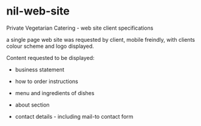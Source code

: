 # nil-web-site

Private Vegetarian  Catering  - web site client specifications

a single page web site was requested by client, mobile freindly, with clients colour scheme and logo displayed.

Content requested to be displayed:

* business statement

* how to order instructions

* menu and ingredients of dishes

* about section

* contact details - including mail-to contact form


